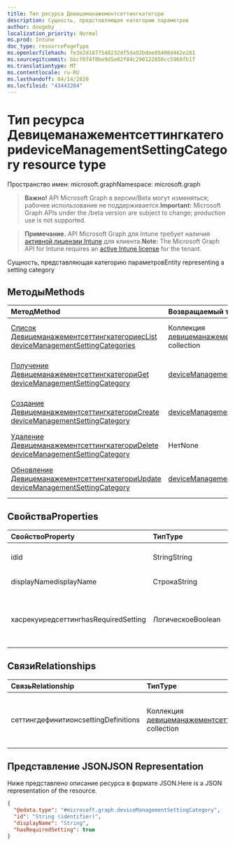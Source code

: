 ```yaml
---
title: Тип ресурса Девицеманажементсеттингкатегори
description: Сущность, представляющая категорию параметров
author: dougeby
localization_priority: Normal
ms.prod: Intune
doc_type: resourcePageType
ms.openlocfilehash: fe3e2d1877548232df5da92bdee85408d462e281
ms.sourcegitcommit: bbcf074f0be9d5e02f84c290122850cc5968fb1f
ms.translationtype: MT
ms.contentlocale: ru-RU
ms.lasthandoff: 04/14/2020
ms.locfileid: "43443284"
---
```

# <a name="devicemanagementsettingcategory-resource-type"></a><span data-ttu-id="fddbc-103">Тип ресурса Девицеманажементсеттингкатегори</span><span class="sxs-lookup"><span data-stu-id="fddbc-103">deviceManagementSettingCategory resource type</span></span>

<span data-ttu-id="fddbc-104">Пространство имен: microsoft.graph</span><span class="sxs-lookup"><span data-stu-id="fddbc-104">Namespace: microsoft.graph</span></span>

> <span data-ttu-id="fddbc-105">**Важно!** API Microsoft Graph в версии/Beta могут изменяться; рабочее использование не поддерживается.</span><span class="sxs-lookup"><span data-stu-id="fddbc-105">**Important:** Microsoft Graph APIs under the /beta version are subject to change; production use is not supported.</span></span>

> <span data-ttu-id="fddbc-106">**Примечание.** API Microsoft Graph для Intune требует наличия [активной лицензии Intune](https://go.microsoft.com/fwlink/?linkid=839381) для клиента.</span><span class="sxs-lookup"><span data-stu-id="fddbc-106">**Note:** The Microsoft Graph API for Intune requires an [active Intune license](https://go.microsoft.com/fwlink/?linkid=839381) for the tenant.</span></span>

<span data-ttu-id="fddbc-107">Сущность, представляющая категорию параметров</span><span class="sxs-lookup"><span data-stu-id="fddbc-107">Entity representing a setting category</span></span>

## <a name="methods"></a><span data-ttu-id="fddbc-108">Методы</span><span class="sxs-lookup"><span data-stu-id="fddbc-108">Methods</span></span>
|<span data-ttu-id="fddbc-109">Метод</span><span class="sxs-lookup"><span data-stu-id="fddbc-109">Method</span></span>|<span data-ttu-id="fddbc-110">Возвращаемый тип</span><span class="sxs-lookup"><span data-stu-id="fddbc-110">Return Type</span></span>|<span data-ttu-id="fddbc-111">Описание</span><span class="sxs-lookup"><span data-stu-id="fddbc-111">Description</span></span>|
|:---|:---|:---|
|[<span data-ttu-id="fddbc-112">Список Девицеманажементсеттингкатегориес</span><span class="sxs-lookup"><span data-stu-id="fddbc-112">List deviceManagementSettingCategories</span></span>](../api/intune-deviceintent-devicemanagementsettingcategory-list.md)|<span data-ttu-id="fddbc-113">Коллекция [девицеманажементсеттингкатегори](../resources/intune-deviceintent-devicemanagementsettingcategory.md)</span><span class="sxs-lookup"><span data-stu-id="fddbc-113">[deviceManagementSettingCategory](../resources/intune-deviceintent-devicemanagementsettingcategory.md) collection</span></span>|<span data-ttu-id="fddbc-114">Список свойств и связей объектов [девицеманажементсеттингкатегори](../resources/intune-deviceintent-devicemanagementsettingcategory.md) .</span><span class="sxs-lookup"><span data-stu-id="fddbc-114">List properties and relationships of the [deviceManagementSettingCategory](../resources/intune-deviceintent-devicemanagementsettingcategory.md) objects.</span></span>|
|[<span data-ttu-id="fddbc-115">Получение Девицеманажементсеттингкатегори</span><span class="sxs-lookup"><span data-stu-id="fddbc-115">Get deviceManagementSettingCategory</span></span>](../api/intune-deviceintent-devicemanagementsettingcategory-get.md)|[<span data-ttu-id="fddbc-116">deviceManagementSettingCategory</span><span class="sxs-lookup"><span data-stu-id="fddbc-116">deviceManagementSettingCategory</span></span>](../resources/intune-deviceintent-devicemanagementsettingcategory.md)|<span data-ttu-id="fddbc-117">Чтение свойств и связей объекта [девицеманажементсеттингкатегори](../resources/intune-deviceintent-devicemanagementsettingcategory.md) .</span><span class="sxs-lookup"><span data-stu-id="fddbc-117">Read properties and relationships of the [deviceManagementSettingCategory](../resources/intune-deviceintent-devicemanagementsettingcategory.md) object.</span></span>|
|[<span data-ttu-id="fddbc-118">Создание Девицеманажементсеттингкатегори</span><span class="sxs-lookup"><span data-stu-id="fddbc-118">Create deviceManagementSettingCategory</span></span>](../api/intune-deviceintent-devicemanagementsettingcategory-create.md)|[<span data-ttu-id="fddbc-119">deviceManagementSettingCategory</span><span class="sxs-lookup"><span data-stu-id="fddbc-119">deviceManagementSettingCategory</span></span>](../resources/intune-deviceintent-devicemanagementsettingcategory.md)|<span data-ttu-id="fddbc-120">Создание нового объекта [девицеманажементсеттингкатегори](../resources/intune-deviceintent-devicemanagementsettingcategory.md) .</span><span class="sxs-lookup"><span data-stu-id="fddbc-120">Create a new [deviceManagementSettingCategory](../resources/intune-deviceintent-devicemanagementsettingcategory.md) object.</span></span>|
|[<span data-ttu-id="fddbc-121">Удаление Девицеманажементсеттингкатегори</span><span class="sxs-lookup"><span data-stu-id="fddbc-121">Delete deviceManagementSettingCategory</span></span>](../api/intune-deviceintent-devicemanagementsettingcategory-delete.md)|<span data-ttu-id="fddbc-122">Нет</span><span class="sxs-lookup"><span data-stu-id="fddbc-122">None</span></span>|<span data-ttu-id="fddbc-123">Удаляет объект [девицеманажементсеттингкатегори](../resources/intune-deviceintent-devicemanagementsettingcategory.md).</span><span class="sxs-lookup"><span data-stu-id="fddbc-123">Deletes a [deviceManagementSettingCategory](../resources/intune-deviceintent-devicemanagementsettingcategory.md).</span></span>|
|[<span data-ttu-id="fddbc-124">Обновление Девицеманажементсеттингкатегори</span><span class="sxs-lookup"><span data-stu-id="fddbc-124">Update deviceManagementSettingCategory</span></span>](../api/intune-deviceintent-devicemanagementsettingcategory-update.md)|[<span data-ttu-id="fddbc-125">deviceManagementSettingCategory</span><span class="sxs-lookup"><span data-stu-id="fddbc-125">deviceManagementSettingCategory</span></span>](../resources/intune-deviceintent-devicemanagementsettingcategory.md)|<span data-ttu-id="fddbc-126">Обновление свойств объекта [девицеманажементсеттингкатегори](../resources/intune-deviceintent-devicemanagementsettingcategory.md) .</span><span class="sxs-lookup"><span data-stu-id="fddbc-126">Update the properties of a [deviceManagementSettingCategory](../resources/intune-deviceintent-devicemanagementsettingcategory.md) object.</span></span>|

## <a name="properties"></a><span data-ttu-id="fddbc-127">Свойства</span><span class="sxs-lookup"><span data-stu-id="fddbc-127">Properties</span></span>
|<span data-ttu-id="fddbc-128">Свойство</span><span class="sxs-lookup"><span data-stu-id="fddbc-128">Property</span></span>|<span data-ttu-id="fddbc-129">Тип</span><span class="sxs-lookup"><span data-stu-id="fddbc-129">Type</span></span>|<span data-ttu-id="fddbc-130">Описание</span><span class="sxs-lookup"><span data-stu-id="fddbc-130">Description</span></span>|
|:---|:---|:---|
|<span data-ttu-id="fddbc-131">id</span><span class="sxs-lookup"><span data-stu-id="fddbc-131">id</span></span>|<span data-ttu-id="fddbc-132">String</span><span class="sxs-lookup"><span data-stu-id="fddbc-132">String</span></span>|<span data-ttu-id="fddbc-133">Идентификатор категории</span><span class="sxs-lookup"><span data-stu-id="fddbc-133">The category ID</span></span>|
|<span data-ttu-id="fddbc-134">displayName</span><span class="sxs-lookup"><span data-stu-id="fddbc-134">displayName</span></span>|<span data-ttu-id="fddbc-135">Строка</span><span class="sxs-lookup"><span data-stu-id="fddbc-135">String</span></span>|<span data-ttu-id="fddbc-136">Имя категории</span><span class="sxs-lookup"><span data-stu-id="fddbc-136">The category name</span></span>|
|<span data-ttu-id="fddbc-137">хасрекуиредсеттинг</span><span class="sxs-lookup"><span data-stu-id="fddbc-137">hasRequiredSetting</span></span>|<span data-ttu-id="fddbc-138">Логическое</span><span class="sxs-lookup"><span data-stu-id="fddbc-138">Boolean</span></span>|<span data-ttu-id="fddbc-139">Категория содержит параметры, необходимые для верхнего уровня</span><span class="sxs-lookup"><span data-stu-id="fddbc-139">The category contains top level required setting</span></span>|

## <a name="relationships"></a><span data-ttu-id="fddbc-140">Связи</span><span class="sxs-lookup"><span data-stu-id="fddbc-140">Relationships</span></span>
|<span data-ttu-id="fddbc-141">Связь</span><span class="sxs-lookup"><span data-stu-id="fddbc-141">Relationship</span></span>|<span data-ttu-id="fddbc-142">Тип</span><span class="sxs-lookup"><span data-stu-id="fddbc-142">Type</span></span>|<span data-ttu-id="fddbc-143">Описание</span><span class="sxs-lookup"><span data-stu-id="fddbc-143">Description</span></span>|
|:---|:---|:---|
|<span data-ttu-id="fddbc-144">сеттингдефинитионс</span><span class="sxs-lookup"><span data-stu-id="fddbc-144">settingDefinitions</span></span>|<span data-ttu-id="fddbc-145">Коллекция [девицеманажементсеттингдефинитион](../resources/intune-deviceintent-devicemanagementsettingdefinition.md)</span><span class="sxs-lookup"><span data-stu-id="fddbc-145">[deviceManagementSettingDefinition](../resources/intune-deviceintent-devicemanagementsettingdefinition.md) collection</span></span>|<span data-ttu-id="fddbc-146">Определения параметров, содержащиеся в этой категории</span><span class="sxs-lookup"><span data-stu-id="fddbc-146">The setting definitions this category contains</span></span>|

## <a name="json-representation"></a><span data-ttu-id="fddbc-147">Представление JSON</span><span class="sxs-lookup"><span data-stu-id="fddbc-147">JSON Representation</span></span>
<span data-ttu-id="fddbc-148">Ниже представлено описание ресурса в формате JSON.</span><span class="sxs-lookup"><span data-stu-id="fddbc-148">Here is a JSON representation of the resource.</span></span>
<!-- {
  "blockType": "resource",
  "keyProperty": "id",
  "@odata.type": "microsoft.graph.deviceManagementSettingCategory"
}
-->
``` json
{
  "@odata.type": "#microsoft.graph.deviceManagementSettingCategory",
  "id": "String (identifier)",
  "displayName": "String",
  "hasRequiredSetting": true
}
```



